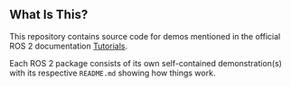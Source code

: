 ## **What Is This?**

This repository contains source code for demos mentioned in the official ROS 2 documentation [Tutorials](https://docs.ros.org/en/rolling/Tutorials.html).

Each ROS 2 package consists of its own self-contained demonstration(s) with its respective `README.md` showing how things work.

